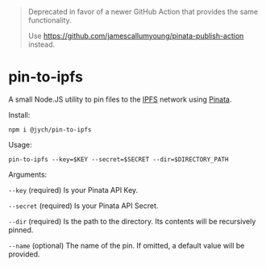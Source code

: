 > Deprecated in favor of a newer GitHub Action that provides the same functionality.
>
> Use https://github.com/jamescallumyoung/pinata-publish-action instead.

# pin-to-ipfs

A small Node.JS utility to pin files to the [IPFS](https://ipfs.io/) network using [Pinata](https://pinata.cloud).

Install:

`npm i @jych/pin-to-ipfs`

Usage:

`pin-to-ipfs --key=$KEY --secret=$SECRET --dir=$DIRECTORY_PATH`

Arguments:

`--key` (required) Is your Pinata API Key.

`--secret` (required) Is your Pinata API Secret.

`--dir` (required) Is the path to the directory. Its contents will be recursively pinned.

`--name` (optional) The name of the pin. If omitted, a default value will be provided.
